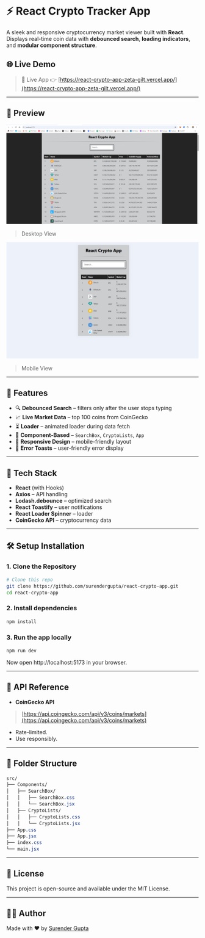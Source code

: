 # ⚡ React Crypto Tracker App

A sleek and responsive cryptocurrency market viewer built with **React**. Displays real-time coin data with **debounced search**, **loading indicators**, and **modular component structure**.

## 🌐 Live Demo

> 🔗 Live App 👉 [https://react-crypto-app-zeta-gilt.vercel.app/](https://react-crypto-app-zeta-gilt.vercel.app/)

---

## 📸 Preview

![React Crypto Tracker App Screenshot](./public/screenshots/desktop.png)
> Desktop View

![React Crypto Tracker App Screenshot](./public/screenshots/mobile.png)
> Mobile View

---

## 🚀 Features

- 🔍 **Debounced Search** – filters only after the user stops typing
- 📈 **Live Market Data** – top 100 coins from CoinGecko
- ⏳ **Loader** – animated loader during data fetch
- 🎯 **Component-Based** – `SearchBox`, `CryptoLists`, `App`
- 📱 **Responsive Design** – mobile-friendly layout
- 🍞 **Error Toasts** – user-friendly error display

---

## 🧰 Tech Stack

- **React** (with Hooks)
- **Axios** – API handling
- **Lodash.debounce** – optimized search
- **React Toastify** – user notifications
- **React Loader Spinner** – loader
- **CoinGecko API** – cryptocurrency data

---

## 🛠️ Setup Installation

### 1. Clone the Repository

```bash
# Clone this repo
git clone https://github.com/surendergupta/react-crypto-app.git
cd react-crypto-app
```

### 2. Install dependencies
```bash
npm install
```

### 3. Run the app locally
```bash
npm run dev
```
Now open http://localhost:5173 in your browser.

---

## 🔗 API Reference
- **CoinGecko API**
> [https://api.coingecko.com/api/v3/coins/markets](https://api.coingecko.com/api/v3/coins/markets)

- Rate-limited. 
- Use responsibly.

---

## 🧩 Folder Structure

```css
src/
├── Components/
│   ├── SearchBox/
│   │   ├── SearchBox.css
│   │   └── SearchBox.jsx
│   ├── CryptoLists/
│   │   ├── CryptoLists.css
│   │   └── CryptoLists.jsx
├── App.css
├── App.jsx
├── index.css
└── main.jsx

```

---

## 📄 License
This project is open-source and available under the MIT License.

---

## 🧑‍💻 Author
Made with ❤️ by [Surender Gupta](https://linkedin.com/in/surender-gupta)